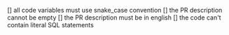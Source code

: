 [] all code variables must use snake_case convention
[] the PR description cannot be empty
[] the PR description must be in english
[] the code can't contain literal SQL statements